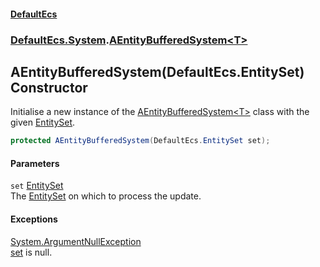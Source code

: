#### [DefaultEcs](./index.md 'index')
### [DefaultEcs.System](./DefaultEcs-System.md 'DefaultEcs.System').[AEntityBufferedSystem&lt;T&gt;](./DefaultEcs-System-AEntityBufferedSystem-T-.md 'DefaultEcs.System.AEntityBufferedSystem&lt;T&gt;')
## AEntityBufferedSystem(DefaultEcs.EntitySet) Constructor
Initialise a new instance of the [AEntityBufferedSystem&lt;T&gt;](./DefaultEcs-System-AEntityBufferedSystem-T-.md 'DefaultEcs.System.AEntityBufferedSystem&lt;T&gt;') class with the given [EntitySet](./DefaultEcs-EntitySet.md 'DefaultEcs.EntitySet').  
```csharp
protected AEntityBufferedSystem(DefaultEcs.EntitySet set);
```
#### Parameters
<a name='DefaultEcs-System-AEntityBufferedSystem-T--AEntityBufferedSystem(DefaultEcs-EntitySet)-set'></a>
`set` [EntitySet](./DefaultEcs-EntitySet.md 'DefaultEcs.EntitySet')  
The [EntitySet](./DefaultEcs-EntitySet.md 'DefaultEcs.EntitySet') on which to process the update.  
  
#### Exceptions
[System.ArgumentNullException](https://docs.microsoft.com/en-us/dotnet/api/System.ArgumentNullException 'System.ArgumentNullException')  
[set](#DefaultEcs-System-AEntityBufferedSystem-T--AEntityBufferedSystem(DefaultEcs-EntitySet)-set 'DefaultEcs.System.AEntityBufferedSystem&lt;T&gt;.AEntityBufferedSystem(DefaultEcs.EntitySet).set') is null.  
